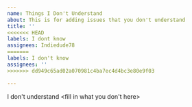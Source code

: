 ```yaml
---
name: Things I Don't Understand
about: This is for adding issues that you don't understand
title: ''
<<<<<<< HEAD
labels: I dont know
assignees: Indiedude78
=======
labels: I don't know
assignees: ''
>>>>>>> dd949c65ad02a070981c4ba7ec4d4bc3e80e9f03

---
```


I don't understand <fill in what you don't here>
